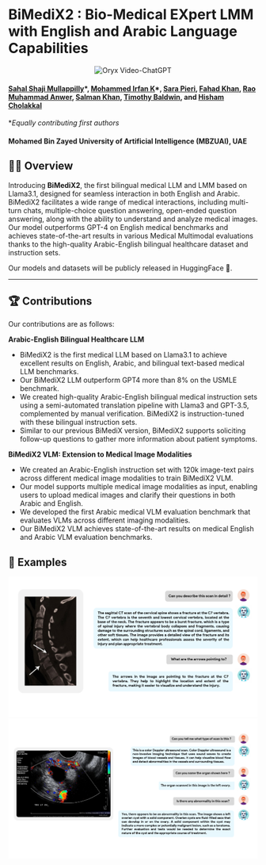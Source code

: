 # BiMediX2 : Bio-Medical EXpert LMM with English and Arabic Language Capabilities

<p align="center">
    <img src="https://i.imgur.com/waxVImv.png" alt="Oryx Video-ChatGPT">
</p>

#### [Sahal Shaji Mullappilly](https://scholar.google.com/citations?user=LJWxVpUAAAAJ&hl=en)\*, [Mohammed Irfan K](https://scholar.google.com/citations?user=GJp0keYAAAAJ&hl=en)*, [Sara Pieri](https://scholar.google.com/citations?user=jLNKLsgAAAAJ&hl=en&oi=ao), [Fahad Khan](https://sites.google.com/view/fahadkhans/home), [Rao Muhammad Anwer](https://scholar.google.com/citations?hl=en&authuser=1&user=_KlvMVoAAAAJ), [Salman Khan](https://salman-h-khan.github.io/), [Timothy  Baldwin](https://scholar.google.com/citations?user=wjBD1dkAAAAJ&hl=en), and [Hisham Cholakkal](https://scholar.google.com/citations?hl=en&user=bZ3YBRcAAAAJ)

\**Equally contributing first authors*

#### **Mohamed Bin Zayed University of Artificial Intelligence (MBZUAI), UAE**

## 	👩‍⚕️ Overview

Introducing **BiMediX2**, the first bilingual medical LLM and LMM based on Llama3.1, designed for seamless interaction in both English and Arabic. BiMediX2 facilitates a wide range of medical interactions, including multi-turn chats, multiple-choice question answering, open-ended question answering, along with the ability to understand and analyze medical images. Our model outperforms GPT-4 on English medical benchmarks and achieves state-of-the-art results in various Medical Multimodal evaluations thanks to the high-quality Arabic-English bilingual healthcare dataset and instruction sets. 

Our models and datasets will be publicly released in HuggingFace 🤗.

---

## 🏆 Contributions

Our contributions are as follows: 

**Arabic-English Bilingual Healthcare LLM**
- BiMediX2 is the first medical LLM based on Llama3.1 to achieve excellent results on English, Arabic, and bilingual text-based medical LLM benchmarks.
- Our BiMediX2 LLM outperform GPT4 more than 8\% on the USMLE benchmark.
- We created high-quality Arabic-English bilingual medical instruction sets using a semi-automated translation pipeline with Llama3 and GPT-3.5, complemented by manual verification. BiMediX2 is instruction-tuned with these bilingual instruction sets.
- Similar to our previous BiMediX version, BiMediX2 supports soliciting follow-up questions to gather more information about patient symptoms.

**BiMediX2 VLM: Extension to Medical Image Modalities**
- We created an Arabic-English instruction set with 120k image-text pairs across different medical image modalities to train BiMediX2 VLM.
- Our model supports multiple medical image modalities as input, enabling users to upload medical images and clarify their questions in both Arabic and English.
- We developed the first Arabic medical VLM evaluation benchmark that evaluates VLMs across different imaging modalities.
- Our BiMediX2 VLM achieves state-of-the-art results on medical English and Arabic VLM evaluation benchmarks.


## 🌟 Examples

![Example 1](assets/example1.png)
![Example 2](assets/example2.png)
